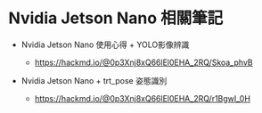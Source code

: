 # Nvidia Jetson Nano 相關筆記

* Nvidia Jetson Nano 使用心得 + YOLO影像辨識
  * https://hackmd.io/@0p3Xnj8xQ66lEl0EHA_2RQ/Skoa_phvB

* Nvidia Jetson Nano + trt_pose 姿態識別
  * https://hackmd.io/@0p3Xnj8xQ66lEl0EHA_2RQ/r1BgwI_0H
